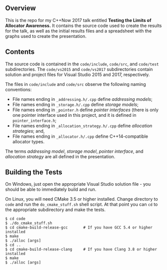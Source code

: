 ## Overview

This is the repo for my C++Now 2017 talk entitled **Testing the Limits of Allocator Awareness.**  It contains the source code used to create the results for the talk, as well as the initial results files and a spreadsheet with the graphs used to create the presentation.

## Contents

The source code is contained in the ``code/include``, ``code/src``, and ``code/test`` subdirectories.  The ``code/vs2015`` and ``code/vs2017`` subdirectories contain solution and project files for Visual Studio 2015 and 2017, respectively.  

The files in ``code/include`` and ``code/src`` observe the following naming conventions:
* File names ending in ``_addressing.h/.cpp`` define _addressing models_;
* File names ending in ``_storage.h/.cpp`` define _storage models_;
* File names ending in ``_pointer.h`` define _pointer interfaces_ (there is only one pointer interface used in this project, and it is defined in ``pointer_interface.h``;
* File names ending in ``_allocation_strategy.h/.cpp`` define _allocation strategies_; and,
* File names ending in ``_allocator.h/.cpp`` define C++14-compatible allocator types.

The terms _addressing model_, _storage model_, _pointer interface_, and _allocation strategy_ are all defined in the presentation.

## Building the Tests

On Windows, just open the appropriate Visual Studio solution file - you should be able to immediately build and run.

On Linux, you will need CMake 3.5 or higher installed. Change directory to ``code`` and run the ``do_cmake_stuff.sh`` shell script.  At that point you can ``cd`` to the appropriate subdirectory and make the tests.

```
$ cd code
$ ./do_cmake_stuff.sh
$ cd cmake-build-release-gcc       # If you have GCC 5.4 or higher installed
$ make
$ ./alloc [args]
$ cd ..
$ cd cmake-build-release-clang     # If you have Clang 3.8 or higher installed
$ make
$ ./alloc [args]
```




